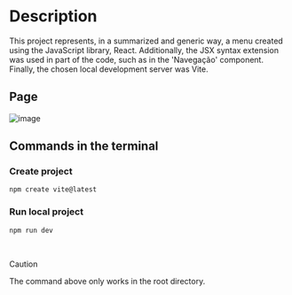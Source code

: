 # Description
This project represents, in a summarized and generic way, a menu created using the JavaScript library, React. Additionally, the JSX syntax extension was used in part of the code, such as in the 'Navegação' component. Finally, the chosen local development server was Vite.

## Page

![image](https://github.com/user-attachments/assets/63d40228-f245-4ac5-a487-e9e8f188d096)

## Commands in the terminal
### Create project
```
npm create vite@latest
```
### Run local project
```
npm run dev
```
<br>

> [!CAUTION]
> The command above only works in the root directory.
